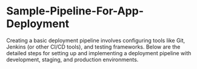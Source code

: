 # Sample-Pipeline-For-App-Deployment
Creating a basic deployment pipeline involves configuring tools like Git, Jenkins (or other CI/CD tools), and testing frameworks. Below are the detailed steps for setting up and implementing a deployment pipeline with development, staging, and production environments.
